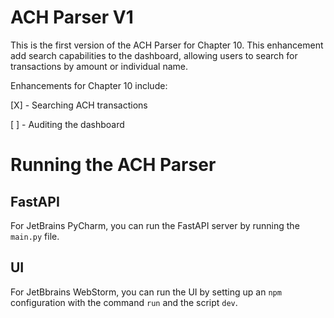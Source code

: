 # ACH Parser V1

This is the first version of the ACH Parser for Chapter 10. This enhancement add search capabilities to the dashboard, 
allowing users to search for transactions by amount or individual name.

Enhancements for Chapter 10 include:

[X] - Searching ACH transactions

[ ] - Auditing the dashboard

# Running the ACH Parser

## FastAPI

For JetBrains PyCharm, you can run the FastAPI server by running the `main.py` file.

## UI 

For JetBbrains WebStorm, you can run the UI by setting up an `npm` configuration with the command `run` and 
the script `dev`. 